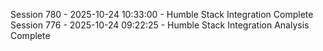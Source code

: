 Session 780 - 2025-10-24 10:33:00 - Humble Stack Integration Complete
Session 776 - 2025-10-24 09:22:25 - Humble Stack Integration Analysis Complete
